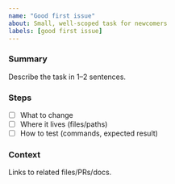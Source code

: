 ```yaml
---
name: "Good first issue"
about: Small, well-scoped task for newcomers
labels: [good first issue]
---
```


### Summary

Describe the task in 1–2 sentences.

### Steps
- [ ] What to change
- [ ] Where it lives (files/paths)
- [ ] How to test (commands, expected result)

### Context
Links to related files/PRs/docs.


